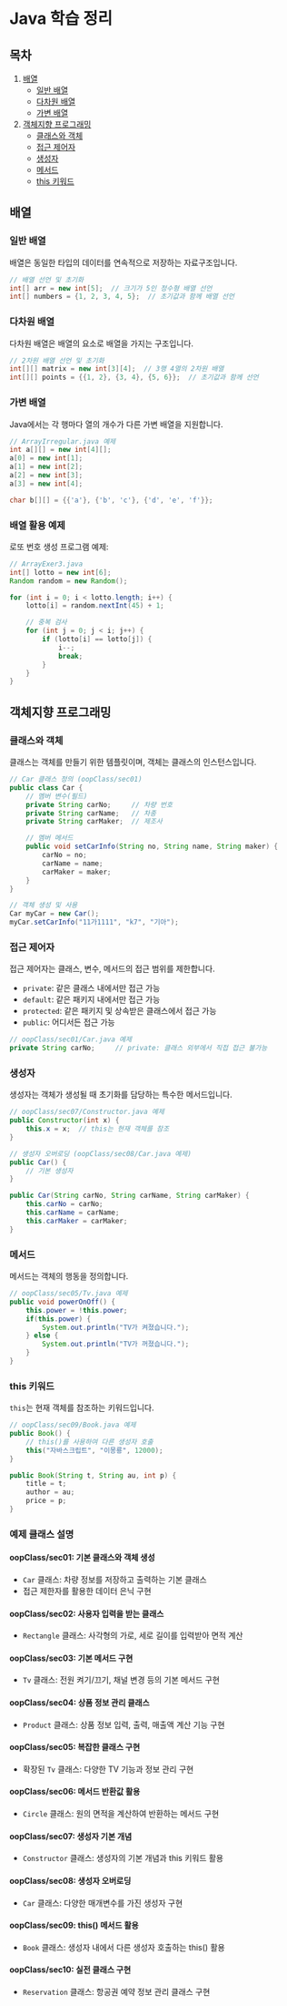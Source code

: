 # Java 학습 정리

## 목차

1. [배열](#배열)
   - [일반 배열](#일반-배열)
   - [다차원 배열](#다차원-배열)
   - [가변 배열](#가변-배열)
2. [객체지향 프로그래밍](#객체지향-프로그래밍)
   - [클래스와 객체](#클래스와-객체)
   - [접근 제어자](#접근-제어자)
   - [생성자](#생성자)
   - [메서드](#메서드)
   - [this 키워드](#this-키워드)

## 배열

### 일반 배열

배열은 동일한 타입의 데이터를 연속적으로 저장하는 자료구조입니다.

```java
// 배열 선언 및 초기화
int[] arr = new int[5];  // 크기가 5인 정수형 배열 선언
int[] numbers = {1, 2, 3, 4, 5};  // 초기값과 함께 배열 선언
```

### 다차원 배열

다차원 배열은 배열의 요소로 배열을 가지는 구조입니다.

```java
// 2차원 배열 선언 및 초기화
int[][] matrix = new int[3][4];  // 3행 4열의 2차원 배열
int[][] points = {{1, 2}, {3, 4}, {5, 6}};  // 초기값과 함께 선언
```

### 가변 배열

Java에서는 각 행마다 열의 개수가 다른 가변 배열을 지원합니다.

```java
// ArrayIrregular.java 예제
int a[][] = new int[4][];
a[0] = new int[1];
a[1] = new int[2];
a[2] = new int[3];
a[3] = new int[4];

char b[][] = {{'a'}, {'b', 'c'}, {'d', 'e', 'f'}};
```

### 배열 활용 예제

로또 번호 생성 프로그램 예제:

```java
// ArrayExer3.java
int[] lotto = new int[6];
Random random = new Random();

for (int i = 0; i < lotto.length; i++) {
    lotto[i] = random.nextInt(45) + 1;

    // 중복 검사
    for (int j = 0; j < i; j++) {
        if (lotto[i] == lotto[j]) {
            i--;
            break;
        }
    }
}
```

## 객체지향 프로그래밍

### 클래스와 객체

클래스는 객체를 만들기 위한 템플릿이며, 객체는 클래스의 인스턴스입니다.

```java
// Car 클래스 정의 (oopClass/sec01)
public class Car {
    // 멤버 변수(필드)
    private String carNo;     // 차량 번호
    private String carName;   // 차종
    private String carMaker;  // 제조사

    // 멤버 메서드
    public void setCarInfo(String no, String name, String maker) {
        carNo = no;
        carName = name;
        carMaker = maker;
    }
}

// 객체 생성 및 사용
Car myCar = new Car();
myCar.setCarInfo("11가1111", "k7", "기아");
```

### 접근 제어자

접근 제어자는 클래스, 변수, 메서드의 접근 범위를 제한합니다.

- `private`: 같은 클래스 내에서만 접근 가능
- `default`: 같은 패키지 내에서만 접근 가능
- `protected`: 같은 패키지 및 상속받은 클래스에서 접근 가능
- `public`: 어디서든 접근 가능

```java
// oopClass/sec01/Car.java 예제
private String carNo;     // private: 클래스 외부에서 직접 접근 불가능
```

### 생성자

생성자는 객체가 생성될 때 초기화를 담당하는 특수한 메서드입니다.

```java
// oopClass/sec07/Constructor.java 예제
public Constructor(int x) {
    this.x = x;  // this는 현재 객체를 참조
}

// 생성자 오버로딩 (oopClass/sec08/Car.java 예제)
public Car() {
    // 기본 생성자
}

public Car(String carNo, String carName, String carMaker) {
    this.carNo = carNo;
    this.carName = carName;
    this.carMaker = carMaker;
}
```

### 메서드

메서드는 객체의 행동을 정의합니다.

```java
// oopClass/sec05/Tv.java 예제
public void powerOnOff() {
    this.power = !this.power;
    if(this.power) {
        System.out.println("TV가 켜졌습니다.");
    } else {
        System.out.println("TV가 꺼졌습니다.");
    }
}
```

### this 키워드

`this`는 현재 객체를 참조하는 키워드입니다.

```java
// oopClass/sec09/Book.java 예제
public Book() {
    // this()를 사용하여 다른 생성자 호출
    this("자바스크립트", "이몽룡", 12000);
}

public Book(String t, String au, int p) {
    title = t;
    author = au;
    price = p;
}
```

### 예제 클래스 설명

#### oopClass/sec01: 기본 클래스와 객체 생성

- `Car` 클래스: 차량 정보를 저장하고 출력하는 기본 클래스
- 접근 제한자를 활용한 데이터 은닉 구현

#### oopClass/sec02: 사용자 입력을 받는 클래스

- `Rectangle` 클래스: 사각형의 가로, 세로 길이를 입력받아 면적 계산

#### oopClass/sec03: 기본 메서드 구현

- `Tv` 클래스: 전원 켜기/끄기, 채널 변경 등의 기본 메서드 구현

#### oopClass/sec04: 상품 정보 관리 클래스

- `Product` 클래스: 상품 정보 입력, 출력, 매출액 계산 기능 구현

#### oopClass/sec05: 복잡한 클래스 구현

- 확장된 `Tv` 클래스: 다양한 TV 기능과 정보 관리 구현

#### oopClass/sec06: 메서드 반환값 활용

- `Circle` 클래스: 원의 면적을 계산하여 반환하는 메서드 구현

#### oopClass/sec07: 생성자 기본 개념

- `Constructor` 클래스: 생성자의 기본 개념과 this 키워드 활용

#### oopClass/sec08: 생성자 오버로딩

- `Car` 클래스: 다양한 매개변수를 가진 생성자 구현

#### oopClass/sec09: this() 메서드 활용

- `Book` 클래스: 생성자 내에서 다른 생성자 호출하는 this() 활용

#### oopClass/sec10: 실전 클래스 구현

- `Reservation` 클래스: 항공권 예약 정보 관리 클래스 구현
